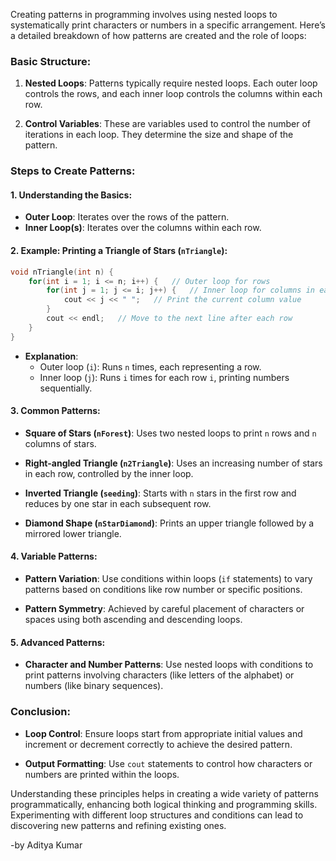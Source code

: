 Creating patterns in programming involves using nested loops to systematically print characters or numbers in a specific arrangement. Here’s a detailed breakdown of how patterns are created and the role of loops:

### Basic Structure:

1. **Nested Loops**: Patterns typically require nested loops. Each outer loop controls the rows, and each inner loop controls the columns within each row.

2. **Control Variables**: These are variables used to control the number of iterations in each loop. They determine the size and shape of the pattern.

### Steps to Create Patterns:

#### 1. Understanding the Basics:

- **Outer Loop**: Iterates over the rows of the pattern.
- **Inner Loop(s)**: Iterates over the columns within each row.

#### 2. Example: Printing a Triangle of Stars (`nTriangle`):

```cpp
void nTriangle(int n) {
    for(int i = 1; i <= n; i++) {   // Outer loop for rows
        for(int j = 1; j <= i; j++) {   // Inner loop for columns in each row
            cout << j << " ";   // Print the current column value
        }
        cout << endl;   // Move to the next line after each row
    }
}
```

- **Explanation**:
  - Outer loop (`i`): Runs `n` times, each representing a row.
  - Inner loop (`j`): Runs `i` times for each row `i`, printing numbers sequentially.

#### 3. Common Patterns:

- **Square of Stars (`nForest`)**: Uses two nested loops to print `n` rows and `n` columns of stars.
  
- **Right-angled Triangle (`n2Triangle`)**: Uses an increasing number of stars in each row, controlled by the inner loop.

- **Inverted Triangle (`seeding`)**: Starts with `n` stars in the first row and reduces by one star in each subsequent row.

- **Diamond Shape (`nStarDiamond`)**: Prints an upper triangle followed by a mirrored lower triangle.

#### 4. Variable Patterns:

- **Pattern Variation**: Use conditions within loops (`if` statements) to vary patterns based on conditions like row number or specific positions.

- **Pattern Symmetry**: Achieved by careful placement of characters or spaces using both ascending and descending loops.

#### 5. Advanced Patterns:

- **Character and Number Patterns**: Use nested loops with conditions to print patterns involving characters (like letters of the alphabet) or numbers (like binary sequences).

### Conclusion:

- **Loop Control**: Ensure loops start from appropriate initial values and increment or decrement correctly to achieve the desired pattern.
  
- **Output Formatting**: Use `cout` statements to control how characters or numbers are printed within the loops.

Understanding these principles helps in creating a wide variety of patterns programmatically, enhancing both logical thinking and programming skills. Experimenting with different loop structures and conditions can lead to discovering new patterns and refining existing ones.

-by Aditya Kumar